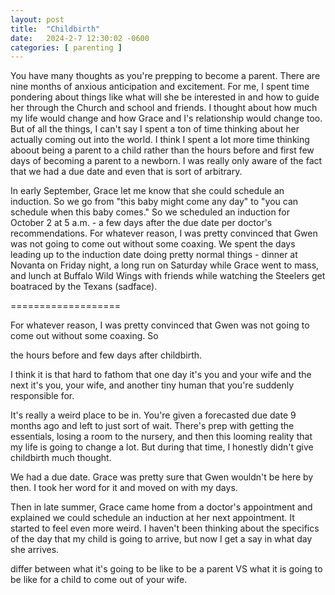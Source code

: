 ```yaml
---
layout: post
title:  "Childbirth"
date:   2024-2-7 12:30:02 -0600
categories: [ parenting ]
---
```


You have many thoughts as you're prepping 
to become a parent. There are nine months
of anxious anticipation and excitement. 
For me, I spent time 
pondering about things like what will 
she be interested in and how to guide her
through the Church and school and friends. 
I thought about how much my life would
change and how Grace and I's relationship
would change too. But of all the things,
I can't say I spent a ton of time thinking
about her actually coming out into the world.
I think I spent a lot more time thinking aboout
being a parent to a child rather than 
the hours before and first few days of
becoming a parent to a newborn. I was really
only aware of the fact that we had a due 
date and even that is sort of arbitrary. 

In early September, Grace let me know that
she could schedule an induction. So we go 
from "this baby might come any day" to 
"you can schedule when this baby comes." 
So we scheduled an induction for October 2 at 
5 a.m. - a few days
after the due date per doctor's recommendations.
For whatever reason, I was pretty convinced 
that Gwen was not going to come out without
some coaxing. We spent the days leading up to
the induction date doing pretty normal things - 
dinner at Novanta on Friday night, a long run
on Saturday while Grace went to mass, and 
lunch at Buffalo Wild Wings with friends
while watching the Steelers get boatraced
by the Texans (sadface). 

===================

For whatever reason, I was pretty convinced 
that Gwen was not going to come out without
some coaxing. So


the hours before and few days after childbirth.

I think it is that hard to fathom that one day
it's you and your wife and the next it's you, 
your wife, and another tiny human that you're
suddenly responsible for. 

It's really a weird place to be in. You're given
a forecasted due date 9 months ago and left
to just sort of wait. There's prep with 
getting the essentials, losing a room to the
nursery, and then this looming reality that
my life is going to change a lot. But during
that time, I honestly didn't give childbirth
much thought. 

We had a due date. Grace was pretty
sure that Gwen wouldn't be here by then. I 
took her word for it and moved on with my days.

Then in late summer, Grace came home from a 
doctor's appointment and explained we could
schedule an induction at her next appointment. 
It started to feel even more weird. I haven't 
been thinking about the specifics of the day that
my child is going to arrive, but now I get a say
in what day she arrives. 

differ between what it's going to be like to be a parent VS what it is going to be 
like for a child to come out of your wife.
